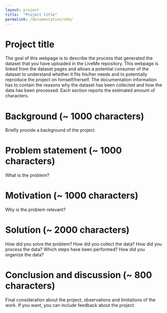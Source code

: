```yaml
---
layout: project
title:  "Project title"
permalink: /documentation/shb/
---
```


# Project title

The goal of this webpage is to describe the process that generated the dataset that you have uploaded in the LiveMe repository. This webpage is linked from the dataset pages and allows a potential consumer of the dataset to understand whether it fits his/her needs and to potentially reproduce the project on himself/herself. The documentation information has to contain the reasons why the dataset has been collected and how the data has been processed. Each section reports the estimated amount of characters.

# Background (~ 1000 characters)
Briefly provide a background of the project.

# Problem statement   (~ 1000 characters)
What is the problem?

# Motivation  (~ 1000 characters)
Why is the problem relevant?

# Solution  (~ 2000 characters)
How did you solve the problem? How did you collect the data?
How did you process the data? Which steps have been performed?
How did you organize the data?

# Conclusion and discussion (~ 800 characters)
Final consideration about the project, observations and limitations of the work. If you want, you can include feedback about the project.

